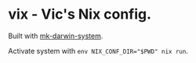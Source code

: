# vix - Vic's Nix config.

Built with [mk-darwin-system](http://github.com/vic/mk-darwin-system).

Activate system with `env NIX_CONF_DIR="$PWD" nix run`.
